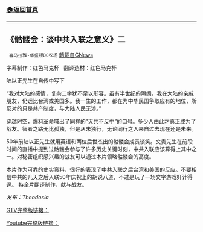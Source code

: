###  [:house:返回首頁](https://github.com/ourhimalayas/txt)
---


## 《骷髅会：谈中共入联之意义》二
` 喜马拉雅-华盛顿DC农场` [轉載自GNews](https://gnews.org/zh-hans/1613431/)

字幕制作：红色马克杯   翻译选材：红色马克杯

陆以正先生在自传中写下

“我对大陆的感情，复杂二字犹不足以形容。虽有半世纪的隔阂，我在大陆的亲戚朋友，仍远比台湾或美国多。我一生的工作，都在为中华民国争取应有的地位，所反对的只是共产制度，与大陆人民无涉。”

穿越时空，爆料革命喊出了同样的”灭共不反中”的口号。多少人由此才真正成为了战友。智者之路无比孤独，但是从未独行，无论同行之人来自过去现在还是未来。

50年前陆以正先生就用英语和两位后世杰出的骷髅会成员谈笑。文贵先生在前段时间的直播中提到过骷髅会参与了许多历史关键时刻，中共入联应该算得上其中之一。对秘密组织感兴趣的战友可以通过本片领略骷髅会的高度。

本片作为可靠的史实资料，很好的表现了中共入联之后台湾和美国的反应。不要相信中共的几天之后入联50年庆祝上的胡说八道，不过是玩了一场文字游戏奸计得逞。 特全片翻译制作，献与战友。

*发布：Theodosia*

[GTV完整版链接：](https://www.gtv.org/video/id=61745ae9247c5a3f908f20b9)

[Youtube完整版链接：](https://www.youtube.com/watch?v=9BFKVCojpww)
